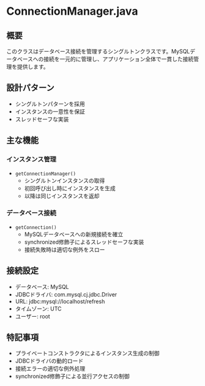 # ConnectionManager.java

## 概要
このクラスはデータベース接続を管理するシングルトンクラスです。MySQLデータベースへの接続を一元的に管理し、アプリケーション全体で一貫した接続管理を提供します。

## 設計パターン
- シングルトンパターンを採用
- インスタンスの一意性を保証
- スレッドセーフな実装

## 主な機能

### インスタンス管理
- `getConnectionManager()`
  - シングルトンインスタンスの取得
  - 初回呼び出し時にインスタンスを生成
  - 以降は同じインスタンスを返却

### データベース接続
- `getConnection()`
  - MySQLデータベースへの新規接続を確立
  - synchronized修飾子によるスレッドセーフな実装
  - 接続失敗時は適切な例外をスロー

## 接続設定
- データベース: MySQL
- JDBCドライバ: com.mysql.cj.jdbc.Driver
- URL: jdbc:mysql://localhost/refresh
- タイムゾーン: UTC
- ユーザー: root

## 特記事項
- プライベートコンストラクタによるインスタンス生成の制御
- JDBCドライバの動的ロード
- 接続エラーの適切な例外処理
- synchronized修飾子による並行アクセスの制御
